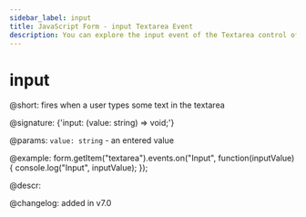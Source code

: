 ```yaml
---
sidebar_label: input
title: JavaScript Form - input Textarea Event 
description: You can explore the input event of the Textarea control of Form in the documentation of the DHTMLX JavaScript UI library. Browse developer guides and API reference, try out code examples and live demos, and download a free 30-day evaluation version of DHTMLX Suite 7.
---
```


# input

@short: fires when a user types some text in the textarea

@signature: {'input: (value: string) => void;'} 

@params:
`value: string` - an entered value

@example:
form.getItem("textarea").events.on("Input", function(inputValue) {
    console.log("Input", inputValue);
});

@descr:

@changelog: added in v7.0
